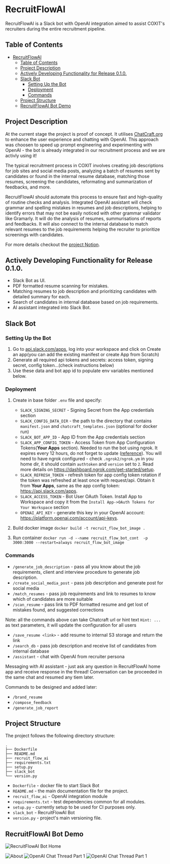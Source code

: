 # RecruitFlowAI
RecruitFlowAI is a Slack bot with OpenAI integration aimed to assist COXIT's recruiters during the entire recruitment pipeline.

## Table of Contents
- [RecruitFlowAI](#recruitflowai)
  - [Table of Contents](#table-of-contents)
  - [Project Description](#project-description)
  - [Actively Developing Functionality for Release 0.1.0.](#actively-developing-functionality-for-release-010)
  - [Slack Bot](#slack-bot)
    - [Setting Up the Bot](#setting-up-the-bot)
    - [Deployment](#deployment)
    - [Commands](#commands)
  - [Project Structure](#project-structure)
  - [RecruitFlowAI Bot Demo](#recruitflowai-bot-demo)


## Project Description
At the current stage the project is proof of concept. It utilises [ChatCraft.org](https://chatcraft.org/) to enhance the user experience and chatting with OpenAI. This approach was choosen to speed up prompt engineering and experimenting with OpenAI - the bot is already integrated in our recruitment process and we are activly using it!

The typical recruitment process in COXIT involves creating job descriptions for job sites and social media posts, analyzing a batch of resumes sent by candidates or found in the internal resume database, matching those resumes, screening the candidates, reformating and summarization of feedbacks, and more.

RecruitFlowAI should automate this process to ensure fast and high-quality of routine checks and analysis. Integrated OpenAI assistant will check grammar and spelling mistakes in resumes and job descriptions, helping to identify errors that may not be easily noticed with other grammar validator like Gramarly. It will do the analysis of resumes, summurisations of reports and feedbacks. It will also connect to the internal database to match relevant resumes to the job requirements helping the recruiter to prioritize screenings with candidates.

For more details checkout the [project Notion](https://cotton-radar-ab3.notion.site/CVScanAI-25ca5c0e61fd4ad284796443dd258c3a).

## Actively Developing Functionality for Release 0.1.0.
- Slack Bot as UI.
- PDF formatted resume scanning for mistakes.
- Matching resumes to job description and prioritizing candidates with detailed summary for each. 
- Search of candidates in internal database based on job requirements.
- AI assistant integrated into Slack Bot.

## Slack Bot

### Setting Up the Bot
1. Go to [api.slack.com/apps](https://api.slack.com/apps), log into your workspace and click on Create an app(you can add the existing manifest or create App from Scratch)
2. Generate all required api tokens and secrets: access token, signing secret, config token...(check instructions below)
3. Use these data and bot app id to populate env variables mentioned below. 

### Deployment
1. Create in base folder `.env` file and specify:
   - `SLACK_SIGNING_SECRET` - Signing Secret from the App credentials section 
   - `SLACK_CONFIG_DATA_DIR` - the path to the directory that contains `manifest.json` and `chatcraft_templates.json` (optional for docker run)
   - `SLACK_BOT_APP_ID` - App ID from the App credentials section 
   - `SLACK_APP_CONFIG_TOKEN` - Access Token from App Configuration Tokens(**Your Apps** section). Needed to run the bot using ngrok. It expires every 12 hours, do not forget to update ([reference](https://api.slack.com/authentication/config-tokens)). You will need to have ngrok configured -  check `.ngrok2/ngrok.ym` in you home dir, it should contain `authtoken` and `version` set to `2`. Read more details on https://dashboard.ngrok.com/get-started/setup.
   - `SLACK_REFRESH_TOKEN` - refresh token for app config token rotation if the token was refreshed at least once with request/api. Obtain it from **Your Apps**, same as the app config token: https://api.slack.com/apps.
   - `SLACK_ACCESS_TOKEN` - Bot User OAuth Token. Install App to Workspace and copy it from the `Install App->OAuth Tokens for Your Workspace` section
   - `OPENAI_API_KEY` - generate this key in your OpenAI account: https://platform.openai.com/account/api-keys.

2. Build docker image `docker build -t recruit_flow_bot_image .`
3. Run container `docker run -d --name recruit_flow_bot_cont  -p 3000:3000 --restart=always recruit_flow_bot_image`


### Commands
- `/generate_job_description` - pass all you know about the job requirements, client and interview procedure to generate job description.
- `/create_social_media_post` - pass job description and generate post for social media
- `/match_resumes` - pass job requirements and link to resumes to know which of candidates are more suitable
- `/scan_resume` - pass link to PDF formatted resume and get lost of mistakes found, and suggested corrections

Note: all the commands above can take Chatcraft url or hint text `Hint: ...` as text parameters, it will update the configuration for all users

- `/save_resume <link>` - add resume to internal S3 storage and return the link
- `/search_db` - pass job description and receive list of candidates from internal database
- `/assistant` - chat with OpenAI from recruiter persona

Messaging with AI assistant - just ask any question in RecruitFlowAI home app and receive response in the thread! Conversation can be proceeded in the same chat and resumed any tiem later.

Commands to be designed and added later:
- `/brand_resume`
- `/compose_feedback`
- `/generate_job_report`

## Project Structure
The project follows the following directory structure:
```
.
├── Dockerfile
├── README.md
├── recruit_flow_ai
├── requirements.txt
├── setup.py
├── slack_bot
└── version.py
```

- `Dockerfile` - docker file to start Slack Bot
- `README.md` - the main documentation file for the project.
- `recruit_flow_ai` - OpenAI integration module
- `requirements.txt` - test dependencies common for all modules.
- `setup.py`  - currently setup to be used for CI purposes only.
- `slack_bot` - RecruitFlowAI Bot  
- `version.py` - project's main versioning file.

## RecruitFlowAI Bot Demo
![RecruitFlowAI Bot Home](https://github.com/COXIT-CO/RecruitFlowAI/blob/dev/media/RecruitFlowAI_Home.png)

![About](https://github.com/COXIT-CO/RecruitFlowAI/blob/dev/media/RecruitFlowAI_Commands.png)
![OpenAI Chat Thread Part 1](https://github.com/COXIT-CO/RecruitFlowAI/blob/dev/media/RecruitFlowAI_ChatThread_1.png)
![OpenAI Chat Thread Part 1](https://github.com/COXIT-CO/RecruitFlowAI/blob/dev/media/RecruitFlowAI_ChatThread_2.png)
